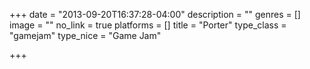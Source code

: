 +++
date = "2013-09-20T16:37:28-04:00"
description = ""
genres = []
image = ""
no_link = true
platforms = []
title = "Porter"
type_class = "gamejam"
type_nice = "Game Jam"

+++

